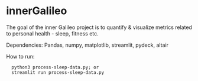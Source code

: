# innerGalileo

The goal of the inner Galileo project is to quantify & visualize metrics related to personal health - sleep, fitness etc. 

Dependencies:  Pandas, numpy, matplotlib, streamlit, pydeck, altair



How to run: 
```
  python3 process-sleep-data.py; or
  streamlit run process-sleep-data.py
```

